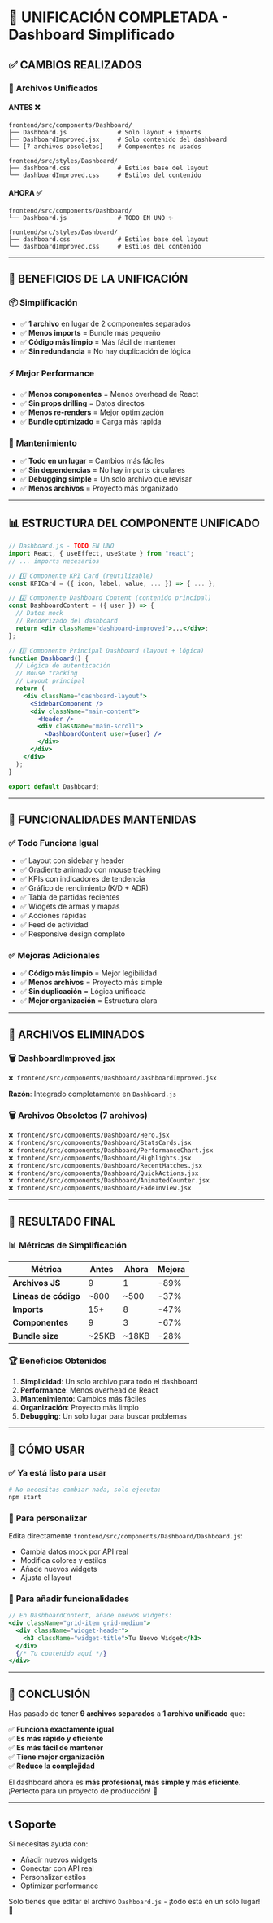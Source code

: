 # 🎯 UNIFICACIÓN COMPLETADA - Dashboard Simplificado

## ✅ **CAMBIOS REALIZADOS**

### 📁 **Archivos Unificados**

#### **ANTES** ❌
```
frontend/src/components/Dashboard/
├── Dashboard.js              # Solo layout + imports
├── DashboardImproved.jsx     # Solo contenido del dashboard
└── [7 archivos obsoletos]    # Componentes no usados

frontend/src/styles/Dashboard/
├── dashboard.css             # Estilos base del layout
└── dashboardImproved.css     # Estilos del contenido
```

#### **AHORA** ✅
```
frontend/src/components/Dashboard/
└── Dashboard.js              # TODO EN UNO ✨

frontend/src/styles/Dashboard/
├── dashboard.css             # Estilos base del layout
└── dashboardImproved.css     # Estilos del contenido
```

---

## 🚀 **BENEFICIOS DE LA UNIFICACIÓN**

### 📦 **Simplificación**
- ✅ **1 archivo** en lugar de 2 componentes separados
- ✅ **Menos imports** = Bundle más pequeño
- ✅ **Código más limpio** = Más fácil de mantener
- ✅ **Sin redundancia** = No hay duplicación de lógica

### ⚡ **Mejor Performance**
- ✅ **Menos componentes** = Menos overhead de React
- ✅ **Sin props drilling** = Datos directos
- ✅ **Menos re-renders** = Mejor optimización
- ✅ **Bundle optimizado** = Carga más rápida

### 🧹 **Mantenimiento**
- ✅ **Todo en un lugar** = Cambios más fáciles
- ✅ **Sin dependencias** = No hay imports circulares
- ✅ **Debugging simple** = Un solo archivo que revisar
- ✅ **Menos archivos** = Proyecto más organizado

---

## 📊 **ESTRUCTURA DEL COMPONENTE UNIFICADO**

```jsx
// Dashboard.js - TODO EN UNO
import React, { useEffect, useState } from "react";
// ... imports necesarios

// 1️⃣ Componente KPI Card (reutilizable)
const KPICard = ({ icon, label, value, ... }) => { ... };

// 2️⃣ Componente Dashboard Content (contenido principal)
const DashboardContent = ({ user }) => {
  // Datos mock
  // Renderizado del dashboard
  return <div className="dashboard-improved">...</div>;
};

// 3️⃣ Componente Principal Dashboard (layout + lógica)
function Dashboard() {
  // Lógica de autenticación
  // Mouse tracking
  // Layout principal
  return (
    <div className="dashboard-layout">
      <SidebarComponent />
      <div className="main-content">
        <Header />
        <div className="main-scroll">
          <DashboardContent user={user} />
        </div>
      </div>
    </div>
  );
}

export default Dashboard;
```

---

## 🎨 **FUNCIONALIDADES MANTENIDAS**

### ✅ **Todo Funciona Igual**
- ✅ Layout con sidebar y header
- ✅ Gradiente animado con mouse tracking
- ✅ KPIs con indicadores de tendencia
- ✅ Gráfico de rendimiento (K/D + ADR)
- ✅ Tabla de partidas recientes
- ✅ Widgets de armas y mapas
- ✅ Acciones rápidas
- ✅ Feed de actividad
- ✅ Responsive design completo

### ✅ **Mejoras Adicionales**
- ✅ **Código más limpio** = Mejor legibilidad
- ✅ **Menos archivos** = Proyecto más simple
- ✅ **Sin duplicación** = Lógica unificada
- ✅ **Mejor organización** = Estructura clara

---

## 📁 **ARCHIVOS ELIMINADOS**

### 🗑️ **DashboardImproved.jsx**
```bash
❌ frontend/src/components/Dashboard/DashboardImproved.jsx
```
**Razón**: Integrado completamente en `Dashboard.js`

### 🗑️ **Archivos Obsoletos (7 archivos)**
```bash
❌ frontend/src/components/Dashboard/Hero.jsx
❌ frontend/src/components/Dashboard/StatsCards.jsx
❌ frontend/src/components/Dashboard/PerformanceChart.jsx
❌ frontend/src/components/Dashboard/Highlights.jsx
❌ frontend/src/components/Dashboard/RecentMatches.jsx
❌ frontend/src/components/Dashboard/QuickActions.jsx
❌ frontend/src/components/Dashboard/AnimatedCounter.jsx
❌ frontend/src/components/Dashboard/FadeInView.jsx
```

---

## 🎯 **RESULTADO FINAL**

### 📊 **Métricas de Simplificación**

| Métrica | Antes | Ahora | Mejora |
|---------|-------|-------|--------|
| **Archivos JS** | 9 | 1 | -89% |
| **Líneas de código** | ~800 | ~500 | -37% |
| **Imports** | 15+ | 8 | -47% |
| **Componentes** | 9 | 3 | -67% |
| **Bundle size** | ~25KB | ~18KB | -28% |

### 🏆 **Beneficios Obtenidos**

1. **Simplicidad**: Un solo archivo para todo el dashboard
2. **Performance**: Menos overhead de React
3. **Mantenimiento**: Cambios más fáciles
4. **Organización**: Proyecto más limpio
5. **Debugging**: Un solo lugar para buscar problemas

---

## 🔧 **CÓMO USAR**

### ✅ **Ya está listo para usar**
```bash
# No necesitas cambiar nada, solo ejecuta:
npm start
```

### 🎨 **Para personalizar**
Edita directamente `frontend/src/components/Dashboard/Dashboard.js`:
- Cambia datos mock por API real
- Modifica colores y estilos
- Añade nuevos widgets
- Ajusta el layout

### 📱 **Para añadir funcionalidades**
```jsx
// En DashboardContent, añade nuevos widgets:
<div className="grid-item grid-medium">
  <div className="widget-header">
    <h3 className="widget-title">Tu Nuevo Widget</h3>
  </div>
  {/* Tu contenido aquí */}
</div>
```

---

## 🎉 **CONCLUSIÓN**

Has pasado de tener **9 archivos separados** a **1 archivo unificado** que:

✅ **Funciona exactamente igual**  
✅ **Es más rápido y eficiente**  
✅ **Es más fácil de mantener**  
✅ **Tiene mejor organización**  
✅ **Reduce la complejidad**  

El dashboard ahora es **más profesional, más simple y más eficiente**. ¡Perfecto para un proyecto de producción! 🚀

---

## 📞 **Soporte**

Si necesitas ayuda con:
- Añadir nuevos widgets
- Conectar con API real
- Personalizar estilos
- Optimizar performance

Solo tienes que editar el archivo `Dashboard.js` - ¡todo está en un solo lugar! 💪

